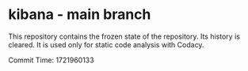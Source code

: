 # kibana - main branch

This repository contains the frozen state of the repository.
Its history is cleared. It is used only for static code
analysis with Codacy.

Commit Time: 1721960133